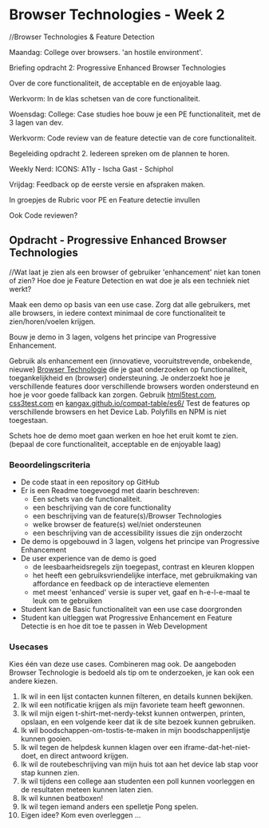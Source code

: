 # Browser Technologies - Week 2
//Browser Technologies & Feature Detection


Maandag: College over browsers. 'an hostile environment'.

Briefing opdracht 2: Progressive Enhanced Browser Technologies

Over de core functionaliteit, de acceptable en de enjoyable laag.

Werkvorm: In de klas schetsen van de core functionaliteit.

Woensdag:
College: Case studies hoe bouw je een PE functionaliteit, met de 3 lagen van dev.

Werkvorm: Code review van de feature detectie van de core functionaliteit.

Begeleiding opdracht 2. Iedereen spreken om de plannen te horen.

Weekly Nerd: ICONS: A11y - Ischa Gast - Schiphol

Vrijdag:
Feedback op de eerste versie en afspraken maken.

In groepjes de Rubric voor PE en Feature detectie invullen

Ook Code reviewen?



## Opdracht - Progressive Enhanced Browser Technologies
//Wat laat je zien als een browser of gebruiker 'enhancement' niet kan tonen of zien? Hoe doe je Feature Detection en wat doe je als een techniek niet werkt?

Maak een demo op basis van een use case. Zorg dat alle gebruikers, met alle browsers, in iedere context minimaal de core functionaliteit te zien/horen/voelen krijgen.

Bouw je demo in 3 lagen, volgens het principe van Progressive Enhancement.

Gebruik als enhancement een (innovatieve, vooruitstrevende, onbekende, nieuwe) [Browser Technologie](https://platform.html5.org) die je gaat onderzoeken op functionaliteit, toegankelijkheid en (browser) ondersteuning. Je onderzoekt hoe je verschillende features door verschillende browsers worden ondersteund en hoe je voor goede fallback kan zorgen. Gebruik [html5test.com](https://html5test.com), [css3test.com](http://css3test.com) en [kangax.github.io/compat-table/es6/](https://kangax.github.io/compat-table/es6/)
Test de features op verschillende browsers en het Device Lab. Polyfills en NPM is niet toegestaan.


Schets hoe de demo moet gaan werken en hoe het eruit komt te zien. (bepaal de core functionaliteit, acceptable en de enjoyable laag)







### Beoordelingscriteria

  - De code staat in een repository op GitHub
  - Er is een Readme toegevoegd met daarin beschreven:
    - Een schets van de functionaliteit.
    - een beschrijving van de core functionality
    - een beschrijving van de feature(s)/Browser Technologies
    - welke browser de feature(s) wel/niet ondersteunen
    - een beschrijving van de accessibility issues die zijn onderzocht
  - De demo is opgebouwd in 3 lagen, volgens het principe van Progressive Enhancement
  - De user experience van de demo is goed
    - de leesbaarheidsregels zijn toegepast, contrast en kleuren kloppen
    - het heeft een gebruiksvriendelijke interface, met gebruikmaking van affordance en feedback op de interactieve elementen
    - met meest 'enhanced' versie is super vet, gaaf en h-e-l-e-maal te leuk om te gebruiken
  - Student kan de Basic functionaliteit van een use case doorgronden
  - Student kan uitleggen wat Progressive Enhancement en Feature Detectie is en hoe dit toe te passen in Web Development


  ### Usecases
  Kies één van deze use cases. Combineren mag ook. De aangeboden Browser Technologie is bedoeld als tip om te onderzoeken, je kan ook een andere kiezen.
  1. Ik wil in een lijst contacten kunnen filteren, en details kunnen bekijken.
  2. Ik wil een notificatie krijgen als mijn favoriete team heeft gewonnen.
  3. Ik wil mijn eigen t-shirt-met-nerdy-tekst kunnen ontwerpen, printen, opslaan, en een volgende keer dat ik de site bezoek kunnen gebruiken.
  4. Ik wil boodschappen-om-tostis-te-maken in mijn boodschappenlijstje kunnen gooien.
  5. Ik wil tegen de helpdesk kunnen klagen over een iframe-dat-het-niet-doet, en direct antwoord krijgen.
  6. Ik wil de routebeschrijving van mijn huis tot aan het device lab stap voor stap kunnen zien.
  7. Ik wil tijdens een college aan studenten een poll kunnen voorleggen en de resultaten meteen kunnen laten zien.
  8. Ik wil kunnen beatboxen!
  9. Ik wil tegen iemand anders een spelletje Pong spelen.
  10. Eigen idee? Kom even overleggen ...
